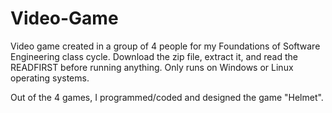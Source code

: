 Video-Game
==========

Video game created in a group of 4 people for my Foundations of Software Engineering class cycle.
Download the zip file, extract it, and read the READFIRST before running anything.  Only runs on Windows or Linux operating systems.

Out of the 4 games, I programmed/coded and designed the game "Helmet".
